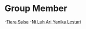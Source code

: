 # Group Member
-<a href="https://github.com/tiarasalsa">Tiara Salsa</a>
-<a href="https://github.com/niluhariyanika">Ni Luh Ari Yanika Lestari</a>
